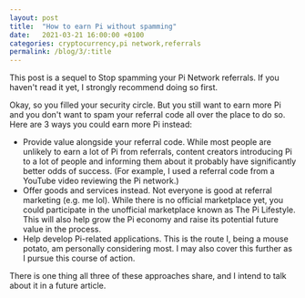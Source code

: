 ```yaml
---
layout: post
title:  "How to earn Pi without spamming"
date:   2021-03-21 16:00:00 +0100
categories: cryptocurrency,pi network,referrals
permalink: /blog/3/:title
---
```

This post is a sequel to Stop spamming your Pi Network referrals.
If you haven\'t read it yet, I strongly recommend doing so first.

Okay, so  you filled your security circle. But you still want to earn more Pi and you don\'t want to spam your referral code all over the place to do so. Here are 3 ways you could earn more Pi instead:
- Provide value alongside your referral code.
While most people are unlikely to earn a lot of Pi from referrals, content creators introducing Pi to a lot of people and informing them about it probably have significantly better odds of success. (For example, I used a referral code from a YouTube video reviewing the Pi network.)
- Offer goods and services instead.
Not everyone is good at referral marketing (e.g. me lol). While there is no official marketplace yet, you could participate in the unofficial marketplace known as The Pi Lifestyle. This will also help grow the Pi economy and raise its potential future value in the process.
- Help develop Pi-related applications.
This is the route I, being a mouse potato, am personally considering most. I may also cover this further as I pursue this course of action.

There is one thing all three of these approaches share, and I intend to talk about it in a future article.